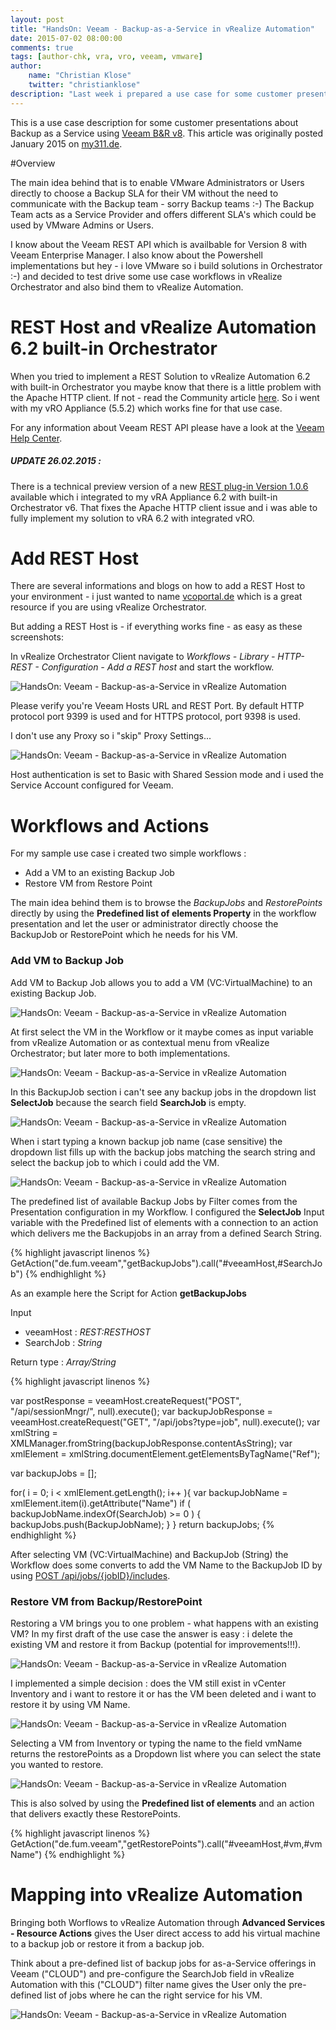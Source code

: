 ```yaml
---
layout: post
title: "HandsOn: Veeam - Backup-as-a-Service in vRealize Automation"
date: 2015-07-02 08:00:00
comments: true
tags: [author-chk, vra, vro, veeam, vmware]
author:
    name: "Christian Klose"
    twitter: "christianklose"
description: "Last week i prepared a use case for some customer presentations about Backup as a Service using Veeam B&R v8. I know about the Veeam REST API which is available for Version 8 with Veeam Enterprise Manager. I also know about the Powershell implementations but hey - i love VMware so i build solutions in Orchestrator :-) and decided to test drive some use case workflows in vRealize Orchestrator and also bind them to vRealize Automation."
---
```


This is a use case description for some customer presentations about Backup as a Service using [Veeam B&R v8](http://www.veeam.com/de/vm-backup-recovery-replication-software.html). This article was originally posted January 2015 on [my311.de](http://my311.de/).

#Overview

The main idea behind that is to enable VMware Administrators or Users directly to choose a Backup SLA for their VM without the need to communicate with the Backup team - sorry Backup teams :-) The Backup Team acts as a Service Provider and offers different SLA's which could be used by VMware Admins or Users.

I know about the Veeam REST API which is availbable for Version 8 with Veeam Enterprise Manager. I also know about the Powershell implementations but hey - i love VMware so i build solutions in Orchestrator :-) and decided to test drive some use case workflows in vRealize Orchestrator and also bind them to vRealize Automation.

# REST Host and vRealize Automation 6.2 built-in Orchestrator

When you tried to implement a REST Solution to vRealize Automation 6.2 with built-in Orchestrator you maybe know that there is a little problem with the Apache HTTP client. If not - read the Community article [here](https://communities.vmware.com/message/2463764#2463764). So i went with my vRO Appliance (5.5.2) which works fine for that use case.

For any information about Veeam REST API please have a look at the [Veeam Help Center](http://helpcenter.veeam.com/backup/80/rest/).


##### UPDATE 26.02.2015 :

There is a technical preview version of a new [REST plug-in Version 1.0.6](https://communities.vmware.com/docs/DOC-28670) available which i integrated to my vRA Appliance 6.2 with built-in Orchestrator v6. That fixes the Apache HTTP client issue and i was able to fully implement my solution to vRA 6.2 with integrated vRO.



# Add REST Host

There are several informations and blogs on how to add a REST Host to your environment - i just wanted to name [vcoportal.de](http://www.vcoportal.de) which is a great resource if you are using vRealize Orchestrator.

But adding a REST Host is - if everything works fine - as easy as these screenshots:

In vRealize Orchestrator Client navigate to *Workflows - Library - HTTP-REST - Configuration - Add a REST host* and start the workflow.


  ![HandsOn: Veeam - Backup-as-a-Service in vRealize Automation](http://www.vratpack.com/assets/posts/2015-07-02-veeam-baas/my311de-15.01.2015-13.52.10.png)

Please verify you're Veeam Hosts URL and REST Port. By default HTTP protocol port 9399 is used and for HTTPS protocol, port 9398 is used.

I don't use any Proxy so i "skip" Proxy Settings...


  ![HandsOn: Veeam - Backup-as-a-Service in vRealize Automation](http://www.vratpack.com/assets/posts/2015-07-02-veeam-baas/my311de-15.01.2015-13.51.33.png)

Host authentication is set to Basic with Shared Session mode and i used the Service Account configured for Veeam.



# Workflows and Actions

For my sample use case i created two simple workflows :

- Add a VM to an existing Backup Job
- Restore VM from Restore Point

The main idea behind them is to browse the *BackupJobs* and *RestorePoints* directly by using the **Predefined list of elements Property** in the workflow presentation and let the user or administrator directly choose the BackupJob or RestorePoint which he needs for his VM.


### Add VM to Backup Job

Add VM to Backup Job allows you to add a VM (VC:VirtualMachine) to an existing Backup Job.

  ![HandsOn: Veeam - Backup-as-a-Service in vRealize Automation](http://www.vratpack.com/assets/posts/2015-07-02-veeam-baas/my311de-19.01.2015-17.27.16.png)

At first select the VM in the Workflow or it maybe comes as input variable from vRealize Automation or as contextual menu from vRealize Orchestrator; but later more to both implementations.

  ![HandsOn: Veeam - Backup-as-a-Service in vRealize Automation](http://www.vratpack.com/assets/posts/2015-07-02-veeam-baas/my311de-19.01.2015-17.27.23.png)

In this BackupJob section i can't see any backup jobs in the dropdown list **SelectJob** because the search field **SearchJob** is empty.

  ![HandsOn: Veeam - Backup-as-a-Service in vRealize Automation](http://www.vratpack.com/assets/posts/2015-07-02-veeam-baas/my311de-19.01.2015-17.27.40.png)

When i start typing a known backup job name (case sensitive) the dropdown list fills up with the backup jobs matching the search string and select the backup job to which i could add the VM.

  ![HandsOn: Veeam - Backup-as-a-Service in vRealize Automation](http://www.vratpack.com/assets/posts/2015-07-02-veeam-baas/my311de-15.01.2015-14.43.29.png)

The predefined list of available Backup Jobs by Filter comes from the Presentation configuration in my Workflow. I configured the **SelectJob** Input variable with the Predefined list of elements with a connection to an action which delivers me the Backupjobs in an array from a defined Search String.

{% highlight javascript linenos %}
  GetAction("de.fum.veeam","getBackupJobs").call("#veeamHost,#SearchJob")
{% endhighlight %}



As an example here the Script for Action **getBackupJobs**

Input
 - veeamHost : *REST:RESTHOST*
 - SearchJob : *String*

Return type : *Array/String*

{% highlight javascript linenos %}

  var postResponse = veeamHost.createRequest("POST", "/api/sessionMngr/", null).execute();
  var backupJobResponse = veeamHost.createRequest("GET", "/api/jobs?type=job", null).execute();
  var xmlString = XMLManager.fromString(backupJobResponse.contentAsString);
  var xmlElement = xmlString.documentElement.getElementsByTagName("Ref");

  var backupJobs = [];

  for( i = 0; i < xmlElement.getLength(); i++ ){
    var backupJobName = xmlElement.item(i).getAttribute("Name")
    if ( backupJobName.indexOf(SearchJob) >= 0 ) {
    backupJobs.push(BackupJobName);
    }
  }
  return backupJobs;
{% endhighlight %}

After selecting VM (VC:VirtualMachine) and BackupJob (String) the Workflow does some converts to add the VM Name to the BackupJob ID by using [POST /api/jobs/{jobID}/includes](http://helpcenter.veeam.com/backup/80/rest/post_jobs_id_includes.html).

### Restore VM from Backup/RestorePoint

Restoring a VM brings you to one problem - what happens with an existing VM? In my first draft of the use case the answer is easy : i delete the existing VM and restore it from Backup (potential for improvements!!!).

  ![HandsOn: Veeam - Backup-as-a-Service in vRealize Automation](http://www.vratpack.com/assets/posts/2015-07-02-veeam-baas/my311de-19.01.2015-17.53.34.png)

I implemented a simple decision : does the VM still exist in vCenter Inventory and i want to restore it or has the VM been deleted and i want to restore it by using VM Name.

  ![HandsOn: Veeam - Backup-as-a-Service in vRealize Automation](http://www.vratpack.com/assets/posts/2015-07-02-veeam-baas/my311de-19.01.2015-17.53.47.png)

Selecting a VM from Inventory or typing the name to the field vmName returns the restorePoints as a Dropdown list where you can select the state you wanted to restore.


  ![HandsOn: Veeam - Backup-as-a-Service in vRealize Automation](http://www.vratpack.com/assets/posts/2015-07-02-veeam-baas/my311de-15.01.2015-14.44.23.png)

This is also solved by using the **Predefined list of elements** and an action that delivers exactly these RestorePoints.

{% highlight javascript linenos %}
    GetAction("de.fum.veeam","getRestorePoints").call("#veeamHost,#vm,#vmName")
{% endhighlight %}


# Mapping into vRealize Automation

Bringing both Worflows to vRealize Automation through **Advanced Services - Resource Actions** gives the User direct access to add his virtual machine to a backup job or restore it from a backup job.

Think about a pre-defined list of backup jobs for as-a-Service offerings in Veeam ("CLOUD") and pre-configure the SearchJob field in vRealize Automation with this ("CLOUD") filter name gives the User only the pre-defined list of jobs where he can the right service for his VM.

  ![HandsOn: Veeam - Backup-as-a-Service in vRealize Automation](http://www.vratpack.com/assets/posts/2015-07-02-veeam-baas/my311de-19.01.2015-17.51.52.png)
